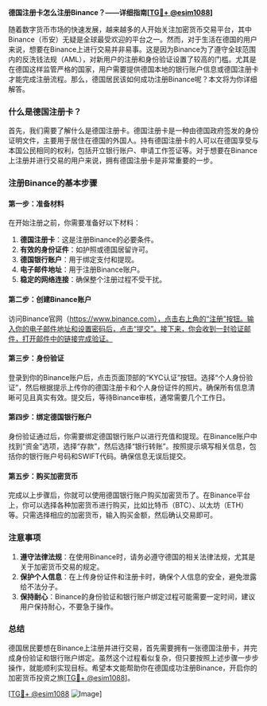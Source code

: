 **德国注册卡怎么注册Binance？——详细指南[[TG💪+ @esim1088](https://t.me/s/esim1088)]**

随着数字货币市场的快速发展，越来越多的人开始关注加密货币交易平台，其中Binance（币安）无疑是全球最受欢迎的平台之一。然而，对于生活在德国的用户来说，想要在Binance上进行交易并非易事。这是因为Binance为了遵守全球范围内的反洗钱法规（AML），对新用户的注册和身份验证设置了较高的门槛。尤其是在德国这样监管严格的国家，用户需要提供德国本地的银行账户信息或德国注册卡才能完成注册流程。那么，德国居民该如何成功注册Binance呢？本文将为你详细解答。

### 什么是德国注册卡？

首先，我们需要了解什么是德国注册卡。德国注册卡是一种由德国政府签发的身份证明文件，主要用于居住在德国的外国人。持有德国注册卡的人可以在德国享受与本国公民相同的权利，包括开立银行账户、申请工作签证等。对于想要在Binance上注册并进行交易的用户来说，拥有德国注册卡是非常重要的一步。

### 注册Binance的基本步骤

#### 第一步：准备材料
在开始注册之前，你需要准备好以下材料：
1. **德国注册卡**：这是注册Binance的必要条件。
2. **有效的身份证件**：如护照或德国居留许可。
3. **德国银行账户**：用于绑定支付和提现。
4. **电子邮件地址**：用于注册Binance账户。
5. **稳定的网络连接**：确保整个注册过程不受干扰。

#### 第二步：创建Binance账户
访问Binance官网（https://www.binance.com），点击右上角的“注册”按钮。输入你的电子邮件地址和设置密码后，点击“提交”。接下来，你会收到一封验证邮件，打开邮件中的链接完成验证。

#### 第三步：身份验证
登录到你的Binance账户后，点击页面顶部的“KYC认证”按钮。选择“个人身份验证”，然后根据提示上传你的德国注册卡和个人身份证件的照片。确保所有信息清晰可见且真实有效。提交后，等待Binance审核，通常需要几个工作日。

#### 第四步：绑定德国银行账户
身份验证通过后，你需要绑定德国银行账户以进行充值和提现。在Binance账户中找到“资金”选项，选择“存款”，然后选择“银行转账”。按照提示填写相关信息，包括你的银行账户号码和SWIFT代码。确保信息无误后提交。

#### 第五步：购买加密货币
完成以上步骤后，你就可以使用德国银行账户购买加密货币了。在Binance平台上，你可以选择各种加密货币进行购买，比如比特币（BTC）、以太坊（ETH）等。只需选择相应的加密货币，输入购买金额，然后确认交易即可。

### 注意事项

1. **遵守法律法规**：在使用Binance时，请务必遵守德国的相关法律法规，尤其是关于加密货币交易的规定。
2. **保护个人信息**：在上传身份证件和注册卡时，确保个人信息的安全，避免泄露给不法分子。
3. **保持耐心**：Binance的身份验证和银行账户绑定过程可能需要一定时间，建议用户保持耐心，不要急于操作。

### 总结

德国居民要想在Binance上注册并进行交易，首先需要拥有一张德国注册卡，并完成身份验证和银行账户绑定。虽然这个过程看似复杂，但只要按照上述步骤一步步操作，就能顺利实现目标。希望本文能帮助你在德国成功注册Binance，开启你的加密货币投资之旅[[TG💪+ @esim1088](https://t.me/s/esim1088)]。

[[TG💪+ @esim1088](https://t.me/s/esim1088) ![Image](https://i.postimg.cc/4NQfJmqS/Snipaste-2025-05-13-00-14-12.png)]